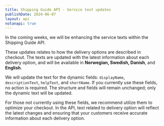 ```yaml
---
title: Shipping Guide API - Service text updates
publishDate: 2024-06-07
layout: api
notanapi: true
---
```


In the coming weeks, we will be enhancing the service texts within the Shipping Guide API.

These updates relates to how the delivery options are described in checkout. The texts are updated with the latest information about each delivery option, and will be available in __Norwegian, Swedish, Danish__, and __English__.

We will update the text for the dynamic fields: `displayName`, `descriptionText`, `helpText`, and `shortName`. If you currently use these fields, no action is required. The structure and fields will remain unchanged; only the dynamic text will be updated.

For those not currently using these fields, we recommend utilize them to optimize your checkout. In the API, text related to delivery option will reflect the latest changes and ensuring that your customers receive accurate information about each delivery option.

